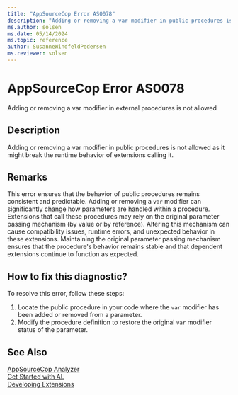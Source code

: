 ```yaml
---
title: "AppSourceCop Error AS0078"
description: "Adding or removing a var modifier in public procedures is not allowed as it might break the runtime behavior of extensions calling it."
ms.author: solsen
ms.date: 05/14/2024
ms.topic: reference
author: SusanneWindfeldPedersen
ms.reviewer: solsen
---
```

[//]: # (START>DO_NOT_EDIT)
[//]: # (IMPORTANT:Do not edit any of the content between here and the END>DO_NOT_EDIT.)
[//]: # (Any modifications should be made in the .xml files in the ModernDev repo.)
# AppSourceCop Error AS0078
Adding or removing a var modifier in external procedures is not allowed

## Description
Adding or removing a var modifier in public procedures is not allowed as it might break the runtime behavior of extensions calling it.

[//]: # (IMPORTANT: END>DO_NOT_EDIT)

## Remarks

This error ensures that the behavior of public procedures remains consistent and predictable. Adding or removing a `var` modifier can significantly change how parameters are handled within a procedure. Extensions that call these procedures may rely on the original parameter passing mechanism (by value or by reference). Altering this mechanism can cause compatibility issues, runtime errors, and unexpected behavior in these extensions. Maintaining the original parameter passing mechanism ensures that the procedure's behavior remains stable and that dependent extensions continue to function as expected.

## How to fix this diagnostic?

To resolve this error, follow these steps:

1. Locate the public procedure in your code where the `var` modifier has been added or removed from a parameter.
2. Modify the procedure definition to restore the original `var` modifier status of the parameter.

## See Also

[AppSourceCop Analyzer](appsourcecop.md)  
[Get Started with AL](../devenv-get-started.md)  
[Developing Extensions](../devenv-dev-overview.md)  